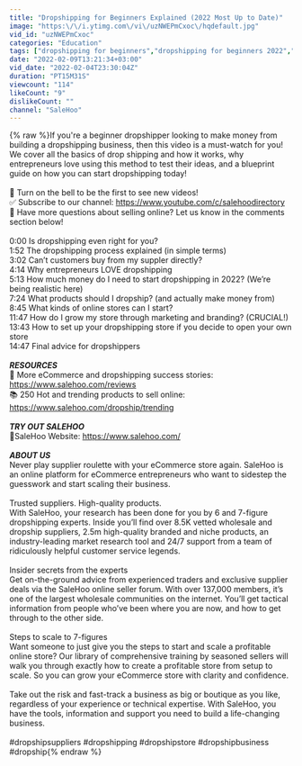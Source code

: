 ```yaml
---
title: "Dropshipping for Beginners Explained (2022 Most Up to Date)"
image: "https:\/\/i.ytimg.com\/vi\/uzNWEPmCxoc\/hqdefault.jpg"
vid_id: "uzNWEPmCxoc"
categories: "Education"
tags: ["dropshipping for beginners","dropshipping for beginners 2022","dropshipping for beginners philippines"]
date: "2022-02-09T13:21:34+03:00"
vid_date: "2022-02-04T23:30:04Z"
duration: "PT15M31S"
viewcount: "114"
likeCount: "9"
dislikeCount: ""
channel: "SaleHoo"
---
```

{% raw %}If you're a beginner dropshipper looking to make money from building a dropshipping business, then this video is a must-watch for you! We cover all the basics of drop shipping and how it works, why entrepreneurs love using this method to test their ideas, and a blueprint guide on how you can start dropshipping today! <br /><br />🔔 Turn on the bell to be the first to see new videos!  <br />✅ Subscribe to our channel: <a rel="nofollow" target="blank" href="https://www.youtube.com/c/salehoodirectory">https://www.youtube.com/c/salehoodirectory</a><br />💬 Have more questions about selling online? Let us know in the comments section below! <br /><br />0:00 Is dropshipping even right for you? <br />1:52 The dropshipping process explained (in simple terms)<br />3:02 Can’t customers buy from my suppler directly?<br />4:14 Why entrepreneurs LOVE dropshipping<br />5:13 How much money do I need to start dropshipping in 2022? (We’re being realistic here) <br />7:24 What products should I dropship? (and actually make money from) <br />8:45 What kinds of online stores can I start?<br />11:47 How do I grow my store through marketing and branding? (CRUCIAL!)<br />13:43 How to set up your dropshipping store if you decide to open your own store<br />14:47 Final advice for dropshippers<br /><br />***RESOURCES***<br />📝 More eCommerce and dropshipping success stories: <a rel="nofollow" target="blank" href="https://www.salehoo.com/reviews">https://www.salehoo.com/reviews</a><br />📚 250 Hot and trending products to sell online: <br /><a rel="nofollow" target="blank" href="https://www.salehoo.com/dropship/trending">https://www.salehoo.com/dropship/trending</a><br /><br />***TRY OUT SALEHOO***<br />🚀SaleHoo Website: <a rel="nofollow" target="blank" href="https://www.salehoo.com/">https://www.salehoo.com/</a><br /><br />***ABOUT US***<br />Never play supplier roulette with your eCommerce store again. SaleHoo is an online platform for eCommerce entrepreneurs who want to sidestep the guesswork and start scaling their business. <br /><br />Trusted suppliers. High-quality products.<br />With SaleHoo, your research has been done for you by 6 and 7-figure dropshipping experts. Inside you’ll find over 8.5K vetted wholesale and dropship suppliers, 2.5m high-quality branded and niche products, an industry-leading market research tool and 24/7 support from a team of ridiculously helpful customer service legends. <br /><br />Insider secrets from the experts<br />Get on-the-ground advice from experienced traders and exclusive supplier deals via the SaleHoo online seller forum. With over 137,000 members, it’s one of the largest wholesale communities on the internet. You’ll get tactical information from people who’ve been where you are now, and how to get through to the other side.<br /><br />Steps to scale to 7-figures<br />Want someone to just give you the steps to start and scale a profitable online store? Our library of comprehensive training by seasoned sellers will walk you through exactly how to create a profitable store from setup to scale. So you can grow your eCommerce store with clarity and confidence. <br /><br />Take out the risk and fast-track a business as big or boutique as you like, regardless of your experience or technical expertise. With SaleHoo, you have the tools, information and support you need to build a life-changing business.<br /><br />#dropshipsuppliers #dropshipping #dropshipstore #dropshipbusiness #dropship{% endraw %}
